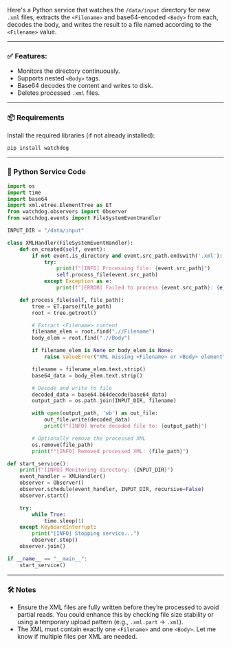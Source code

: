 Here's a Python service that watches the `/data/input` directory for new `.xml` files, extracts the `<Filename>` and base64-encoded `<Body>` from each, decodes the body, and writes the result to a file named according to the `<Filename>` value.

---

### ✅ Features:

* Monitors the directory continuously.
* Supports nested `<Body>` tags.
* Base64 decodes the content and writes to disk.
* Deletes processed `.xml` files.

---

### 📦 Requirements

Install the required libraries (if not already installed):

```bash
pip install watchdog
```

---

### 🐍 Python Service Code

```python
import os
import time
import base64
import xml.etree.ElementTree as ET
from watchdog.observers import Observer
from watchdog.events import FileSystemEventHandler

INPUT_DIR = "/data/input"

class XMLHandler(FileSystemEventHandler):
    def on_created(self, event):
        if not event.is_directory and event.src_path.endswith('.xml'):
            try:
                print(f"[INFO] Processing file: {event.src_path}")
                self.process_file(event.src_path)
            except Exception as e:
                print(f"[ERROR] Failed to process {event.src_path}: {e}")

    def process_file(self, file_path):
        tree = ET.parse(file_path)
        root = tree.getroot()

        # Extract <Filename> content
        filename_elem = root.find(".//Filename")
        body_elem = root.find(".//Body")

        if filename_elem is None or body_elem is None:
            raise ValueError("XML missing <Filename> or <Body> element")

        filename = filename_elem.text.strip()
        base64_data = body_elem.text.strip()

        # Decode and write to file
        decoded_data = base64.b64decode(base64_data)
        output_path = os.path.join(INPUT_DIR, filename)

        with open(output_path, 'wb') as out_file:
            out_file.write(decoded_data)
            print(f"[INFO] Wrote decoded file to: {output_path}")

        # Optionally remove the processed XML
        os.remove(file_path)
        print(f"[INFO] Removed processed XML: {file_path}")

def start_service():
    print(f"[INFO] Monitoring directory: {INPUT_DIR}")
    event_handler = XMLHandler()
    observer = Observer()
    observer.schedule(event_handler, INPUT_DIR, recursive=False)
    observer.start()

    try:
        while True:
            time.sleep(1)
    except KeyboardInterrupt:
        print("[INFO] Stopping service...")
        observer.stop()
    observer.join()

if __name__ == "__main__":
    start_service()
```

---

### 🛠️ Notes

* Ensure the XML files are fully written before they’re processed to avoid partial reads. You could enhance this by checking file size stability or using a temporary upload pattern (e.g., `.xml.part` → `.xml`).
* The XML must contain exactly one `<Filename>` and one `<Body>`. Let me know if multiple files per XML are needed.

